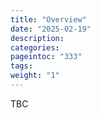 ```yaml
---
title: "Overview"
date: "2025-02-19"
description:
categories:
pageintoc: "333"
tags:
weight: "1"
---
```


<a id="overview-hpe-opennebula-onprem-cloud-solution"></a>

<!--# Overview -->

TBC
